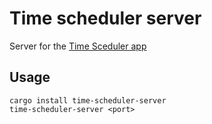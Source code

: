 # Time scheduler server

Server for the [Time Sceduler app](https://github.com/Dr-42/time_scheduler)

## Usage

```console
cargo install time-scheduler-server
time-scheduler-server <port>
```
